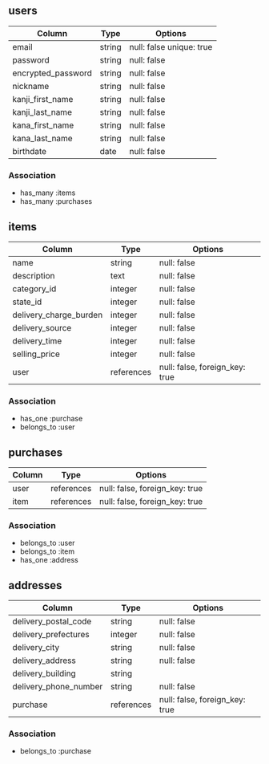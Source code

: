 ## users

|Column               |Type    |Options                   |
| ------------------- | ------ | -----------------------  |
| email               | string | null: false unique: true |
| password            | string | null: false              |
| encrypted_password  | string | null: false              |
| nickname            | string | null: false              |
| kanji_first_name    | string | null: false              |
| kanji_last_name     | string | null: false              |
| kana_first_name     | string | null: false              |
| kana_last_name      | string | null: false              |
| birthdate           | date   | null: false              |

### Association
- has_many :items
- has_many :purchases

## items

| Column                 | Type       | Options                        |
| ---------------------- | ------     | ------------------------------ |
| name                   | string     | null: false                    |
| description            | text       | null: false                    |
| category_id            | integer    | null: false                    |
| state_id               | integer    | null: false                    |
| delivery_charge_burden | integer    | null: false                    |
| delivery_source        | integer    | null: false                    |
| delivery_time          | integer    | null: false                    |
| selling_price          | integer    | null: false                    |
| user                   | references | null: false, foreign_key: true |

### Association
- has_one :purchase
- belongs_to :user

## purchases

| Column  | Type       | Options                        |
| ------- | ---------- | ------------------------------ |
| user    | references | null: false, foreign_key: true |
| item    | references | null: false, foreign_key: true |

### Association
- belongs_to :user
- belongs_to :item
- has_one :address

## addresses

| Column                | Type       | Options                        |
| --------------------- | ---------- | ------------------------------ |
| delivery_postal_code  | string     | null: false                    |
| delivery_prefectures  | integer    | null: false                    |
| delivery_city         | string     | null: false                    |
| delivery_address      | string     | null: false                    |
| delivery_building     | string     |                                |
| delivery_phone_number | string     | null: false                    |
| purchase              | references | null: false, foreign_key: true |

### Association
- belongs_to :purchase
